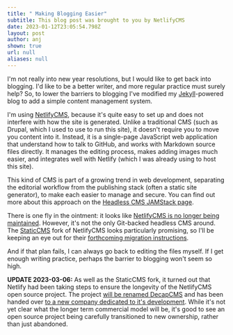 ```yaml
---
title: " Making Blogging Easier"
subtitle: This blog post was brought to you by NetlifyCMS
date: 2023-01-12T23:05:54.798Z
layout: post
author: anj
shown: true
url: null
aliases: null
---
```

I'm not really into new year resolutions, but I would like to get back into blogging. I'd like to be a better writer, and more regular practice must surely help? So, to lower the barriers to blogging I've modified my [Jekyll](https://jekyllrb.com/)-powered blog to add a simple content management system.

<!--break-->

I'm using [NetlifyCMS](https://www.netlifycms.org/), because it's quite easy to set up and does not interfere with how the site is generated.  Unlike a traditional CMS (such as Drupal, which I used to use to run this site), it doesn't require you to move you content into it.  Instead, it is a single-page JavaScript web application that understand how to talk to GitHub, and works with Markdown source files directly. It manages the editing process, makes adding images much easier, and integrates well with Netlify (which I was already using to host this site).

This kind of CMS is part of a growing trend in web development, separating the editorial workflow from the publishing stack (often a static site generator), to make each easier to manage and secure. You can find out more about this approach on the [Headless CMS JAMStack page](https://jamstack.org/headless-cms/).

There is one fly in the ointment: it looks like [NetlifyCMS is no longer being maintained](https://github.com/netlify/netlify-cms/discussions/6503). However, it's not the only Git-backed headless CMS around. The [StaticCMS](https://github.com/StaticJsCMS/static-cms) fork of NetlifyCMS looks particularly promising, so I'll be keeping an eye out for their [forthcoming migration instructions](https://staticjscms.netlify.app/docs/netlify-cms-migration-guide).

And if that plan fails, I can always go back to editing the files myself. If I get enough writing practice, perhaps the barrier to blogging won't seem so high.

__﻿UPDATE 2023-03-06:__ As well as the StaticCMS fork, it turned out that Netlify had been taking steps to ensure the longevity of the NetlifyCMS open source project.  The project [will be renamed DecapCMS](https://www.netlify.com/blog/netlify-cms-to-become-decap-cms/) and has been handed over [to a new company dedicated to it's development](https://decapcms.org/blog/2023/02/introducing-decap/). While it's not yet clear what the longer term commercial model will be, it's good to see an open source project being carefully transitioned to new ownership, rather than just abandoned.

